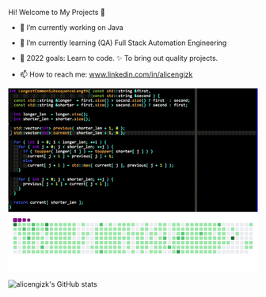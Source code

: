 Hi!  Welcome to My Projects 👋

- 🔭 I’m currently working on Java
- 🌱 I’m currently learning (QA) Full Stack Automation Engineering
- 💪 2022 goals: Learn to code. ✨ To bring out quality projects.

- 📫 How to reach me: www.linkedin.com/in/alicengizk

<img src="https://github.com/alicengizk/alicengizk/raw/main/e3577c0dbda0e1d853f4c7ac50aa2915.gif" width="auto">

<img src="https://github.com/alicengizk/alicengizk/raw/main/github-contribution-grid-snake.gif" width="auto">

![alicengizk's GitHub stats](https://github-readme-stats.vercel.app/api?username=alicengizk&show_icons=true&theme=dark)
